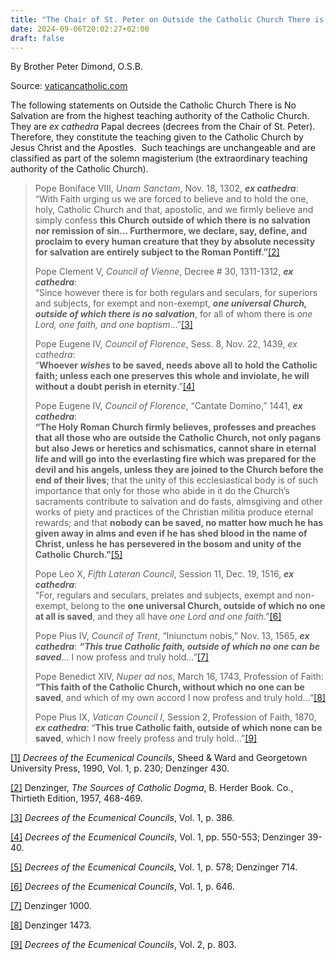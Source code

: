 ```yaml
---
title: "The Chair of St. Peter on Outside the Catholic Church There is No"
date: 2024-09-06T20:02:27+02:00
draft: false
---
```



By Brother Peter Dimond, O.S.B.

Source: [vaticancatholic.com](https://vaticancatholic.com/chair-of-peter-outside-the-church-no-salvation/)

<p>The following statements on Outside the Catholic Church There is No Salvation are from the highest teaching authority of the Catholic Church.&nbsp; They are <em>ex cathedra</em> Papal decrees (decrees from the Chair of St. Peter).&nbsp; Therefore, they constitute the teaching given to the Catholic Church by Jesus Christ and the Apostles.&nbsp; Such teachings are unchangeable and are classified as part of the solemn magisterium (the extraordinary teaching authority of the Catholic Church).</p>
<blockquote>
<p>Pope Boniface VIII, <em>Unam Sanctam</em>, Nov. 18, 1302, <strong><em>ex cathedra</em></strong>:<br>“With Faith urging us we are forced to believe and to hold the one, holy, Catholic Church and that, apostolic, and we firmly believe and simply confess <strong>this Church</strong> <strong>outside of which there is no salvation nor remission of sin… Furthermore, we declare, say, define, and proclaim to every human creature that they by absolute necessity for salvation are entirely subject to the Roman Pontiff.”</strong><a href="#_edn2" name="_ednref2">[2]</a></p>
<p>Pope Clement V, <em>Council of Vienne</em>, Decree # 30, 1311-1312, <strong><em>ex cathedra</em></strong>:<br><span style="font-size: inherit;">“Since however there is for both regulars and seculars, for superiors and subjects, for exempt and non-exempt, </span><strong style="font-size: inherit;"><em>one universal Church, outside of which there is no salvation</em></strong><span style="font-size: inherit;">, for all of whom there is </span><em style="font-size: inherit;">one Lord, one faith, and one baptism</em><span style="font-size: inherit;">…”</span><a style="font-size: inherit;" href="#_edn3" name="_ednref3">[3]</a></p>
<p>Pope Eugene IV, <em>Council of Florence</em>, Sess. 8, Nov. 22, 1439, <em>ex cathedra</em>:<br><span style="font-size: inherit;">“</span><strong style="font-size: inherit;">Whoever <em>wishes</em> to be saved, needs above all to hold the Catholic faith; unless each one preserves this whole and inviolate, he will without a doubt perish in eternity</strong><span style="font-size: inherit;">.”</span><a style="font-size: inherit;" href="#_edn4" name="_ednref4">[4]</a></p>
<p>Pope Eugene IV, <em>Council of Florence</em>, “Cantate Domino,” 1441, <strong><em>ex cathedra</em></strong>:<br><strong>“The Holy Roman Church firmly believes, professes and preaches that all those who are outside the Catholic Church, not only pagans but also Jews or heretics and schismatics, cannot share in eternal life and will go into the everlasting fire which was prepared for the devil and his angels, unless they are joined to the Church before the end of their lives</strong>; that the unity of this ecclesiastical body is of such importance that only for those who abide in it do the Church’s sacraments contribute to salvation and do fasts, almsgiving and other works of piety and practices of the Christian militia produce eternal rewards; and that <strong>nobody can be saved, no matter how much he has given away in alms and even if he has shed blood in the name of Christ, unless he has persevered in the bosom and unity of the Catholic Church.”</strong><a href="#_edn5" name="_ednref5">[5]</a></p>
<p>Pope Leo X, <em>Fifth Lateran Council</em>, Session 11, Dec. 19, 1516, <strong><em>ex cathedra</em></strong>:<br>“For, regulars and seculars, prelates and subjects, exempt and non-exempt, belong to the <strong>one universal Church, outside of which no one at all is saved</strong>, and they all have <em>one Lord and one faith</em>.”<a href="#_edn6" name="_ednref6">[6]</a></p>
<p>Pope Pius IV, <em>Council of Trent</em>, “Iniunctum nobis,” Nov. 13, 1565, <strong><em>ex cathedra</em></strong>: <strong><em>“This true Catholic faith, outside of which no one can be saved</em></strong>… I now profess and truly hold…”<a href="#_edn7" name="_ednref7">[7]</a></p>
<p>Pope Benedict XIV, <em>Nuper ad nos</em>, March 16, 1743, Profession of Faith: <strong>“This faith of the Catholic Church, without which no one can be saved</strong>, and which of my own accord I now profess and truly hold…”<a href="#_edn8" name="_ednref8">[8]</a></p>
<p>Pope Pius IX, <em>Vatican Council I</em>, Session 2, Profession of Faith, 1870, <strong><em>ex cathedra</em></strong>: “<strong>This true Catholic faith, outside of which none can be saved</strong>, which I now freely profess and truly hold…”<a href="#_edn9" name="_ednref9">[9]</a></p>
</blockquote>

<div class="footnotes">

<div><p><a href="#_ednref1" name="_edn1">[1]</a> <em>Decrees of the Ecumenical Councils</em>, Sheed &amp; Ward and Georgetown University Press, 1990, Vol. 1, p. 230; Denzinger 430.</p></div>
<div><p><a href="#_ednref2" name="_edn2">[2]</a> Denzinger, <em>The Sources of Catholic Dogma</em>, B. Herder Book. Co., Thirtieth Edition, 1957, 468-469.</p></div>
<div><p><a href="#_ednref3" name="_edn3">[3]</a> <em>Decrees of the Ecumenical Councils</em>, Vol. 1, p. 386.</p></div>
<div><p><a href="#_ednref4" name="_edn4">[4]</a> <em>Decrees of the Ecumenical Councils</em>, Vol. 1, pp. 550-553; Denzinger 39-40.</p></div>
<div><p><a href="#_ednref5" name="_edn5">[5]</a> <em>Decrees of the Ecumenical Councils</em>, Vol. 1, p. 578; Denzinger 714.</p></div>
<div><p><a href="#_ednref6" name="_edn6">[6]</a> <em>Decrees of the Ecumenical Councils</em>, Vol. 1, p. 646.</p></div>
<div><p><a href="#_ednref7" name="_edn7">[7]</a> Denzinger 1000.</p></div>
<div><p><a href="#_ednref8" name="_edn8">[8]</a> Denzinger 1473.</p></div>
<div><p><a href="#_ednref9" name="_edn9">[9]</a> <em>Decrees of the Ecumenical Councils</em>, Vol. 2, p. 803.</p></div>
</div>
</div>
